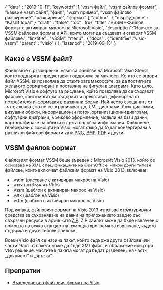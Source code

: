 {
  "date" : "2019-10-11",
  "keywords" :[ "vssm файл", "vssm файлов формат", "какво е vssm файл", "файл", "vssm пример", "vssm файлово разширение", "разширение", "формат" ],
  "author" : {
    "display_name" : "Kashif Iqbal"
},
  "draft" : "false",
  "toc" : true,
  "title" :"VSSM – Файлов формат с активиран макрос на Microsoft Visio",
  "description":"Научете за VSSM файловия формат и API, които могат да създават и отварят VSSM файлове.",
  "linktitle" : "VSSM",
  "menu" : {
    "docs" : {
	  "identifier":"visio-vssm",
      "parent" : "visio"
}
},
  "lastmod" : "2019-09-10"
}

## Какво е VSSM файл?

Файловете с разширение .vssm са файлове на Microsoft Visio Stencil, които поддържат предоставят поддръжка за макроси. Когато се отвори файл VSSM, ви позволява да стартирате макросите, за да постигнете желаното форматиране и поставяне на фигури в диаграма. Като цяло, Microsoft Visio е софтуер за рисуване, който позволява да се създават файлове, които могат да съдържат и представят дефинирана от потребителя информация в различни форми. Най-често срещаните от тях включват, но не се ограничават до, UML диаграми, блок диаграми, визуални обекти, информационен поток, организационни диаграми, софтуерни диаграми, мрежово оформление, модели на бази данни, картографиране на обекти и друга подобна информация. Файловете, генерирани с помощта на Visio, могат също да бъдат конвертирани в различни файлови формати като [PNG](/bg/Image/PNG/), [BMP](/bg/Image/BMP/), [PDF](/bg/pdf/) и други.

## VSSM файлов формат

Файловият формат VSSM беше въведен с Microsoft Visio 2013, който се основава на XML спецификациите на OpenOffice. Някои други типове файлове, които включват файловия формат на Visio 2013, включват:

* .vsdm (рисуване с активиран макрос на Visio)
* .vssx (шаблон на Visio)
* .vssm (шаблон с активиран макрос на Visio)
* .vstx (шаблон на Visio)
* .vstm (шаблон с активиран макрос на Visio)

Под капака, файловият формат на Visio 2013 използва структурирани средства за съхраняване на данни на приложението заедно със свързани ресурси в архив като [ZIP](/bg/compression/zip/). ZIP файлът може да бъде извлечен с помощта на всяка стандартна помощна програма за извличане, където съдържа и други типове файлове.

Всеки Visio файл се нарича пакет, който съдържа други файлове или части. Част от пакета може да бъде XML файл, изображение или дори VBA решение. Частите в пакета могат да бъдат разделени на части „документ“ и „връзка“.

## Препратки ##

* [Въведение във файловия формат на Visio](https://learn.microsoft.com/en-us/office/client-developer/visio/introduction-to-the-visio-file-formatvsdx)

